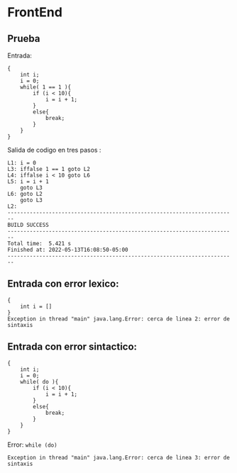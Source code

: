 # FrontEnd

## Prueba 

Entrada:

```text 
{
    int i;
    i = 0;
    while( 1 == 1 ){
        if (i < 10){
            i = i + 1;
        }
        else{
            break;
        }
    }
}
```

Salida de codigo en tres pasos :

```text
L1:	i = 0
L3:	iffalse 1 == 1 goto L2
L4:	iffalse i < 10 goto L6
L5:	i = i + 1
	goto L3
L6:	goto L2
	goto L3
L2:
------------------------------------------------------------------------
BUILD SUCCESS
------------------------------------------------------------------------
Total time:  5.421 s
Finished at: 2022-05-13T16:08:50-05:00
------------------------------------------------------------------------
```
## Entrada con error lexico:
```
{
    int i = []
}
Exception in thread "main" java.lang.Error: cerca de linea 2: error de sintaxis
```


## Entrada con error sintactico:


```text 
{
    int i;
    i = 0;
    while( do ){
        if (i < 10){
            i = i + 1;
        }
        else{
            break;
        }
    }
}
```
Error: `while (do)`

`Exception in thread "main" java.lang.Error: cerca de linea 3: error de sintaxis`
